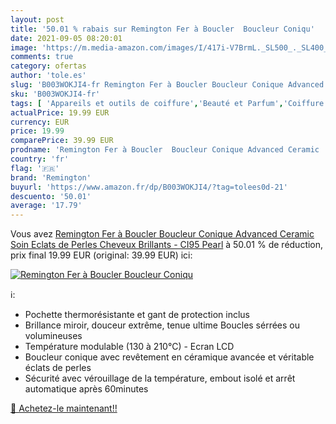 ```yaml
---
layout: post
title: '50.01 % rabais sur Remington Fer à Boucler  Boucleur Coniqu'
date: 2021-09-05 08:20:01
image: 'https://m.media-amazon.com/images/I/417i-V7BrmL._SL500_._SL400_.jpg'
comments: true
category: ofertas
author: 'tole.es'
slug: 'B003WOKJI4-fr Remington Fer à Boucler Boucleur Conique Advanced Ceramic...'
sku: 'B003WOKJI4-fr'
tags: [ 'Appareils et outils de coiffure','Beauté et Parfum','Coiffure et soins des cheveux','Fers à boucler','remington', ]
actualPrice: 19.99 EUR
currency: EUR
price: 19.99
comparePrice: 39.99 EUR
prodname: 'Remington Fer à Boucler  Boucleur Conique Advanced Ceramic  Soin Eclats de Perles  Cheveux Brillants - CI95 Pearl'
country: 'fr'
flag: '🇫🇷'
brand: 'Remington'
buyurl: 'https://www.amazon.fr/dp/B003WOKJI4/?tag=tolees0d-21'
descuento: '50.01'
average: '17.79'
---
```


Vous avez [Remington Fer à Boucler  Boucleur Conique Advanced Ceramic  Soin Eclats de Perles  Cheveux Brillants - CI95 Pearl](https://www.amazon.fr/dp/B003WOKJI4/?tag=tolees0d-21)  à  50.01 % de réduction, prix final  19.99 EUR (original: 39.99 EUR) ici:

[![Remington Fer à Boucler  Boucleur Coniqu](https://m.media-amazon.com/images/I/417i-V7BrmL._SL500_._SL400_.jpg)](https://www.amazon.fr/dp/B003WOKJI4/?tag=tolees0d-21)

ℹ️:

- Pochette thermorésistante et gant de protection inclus
- Brillance miroir, douceur extrême, tenue ultime Boucles sérrées ou volumineuses
- Température modulable (130 à 210°C) - Ecran LCD
- Boucleur conique avec revêtement en céramique avancée et véritable éclats de perles
- Sécurité avec vérouillage de la température, embout isolé et arrêt automatique après 60minutes

[🛒 Achetez-le maintenant!!](https://www.amazon.fr/dp/B003WOKJI4/?tag=tolees0d-21)
